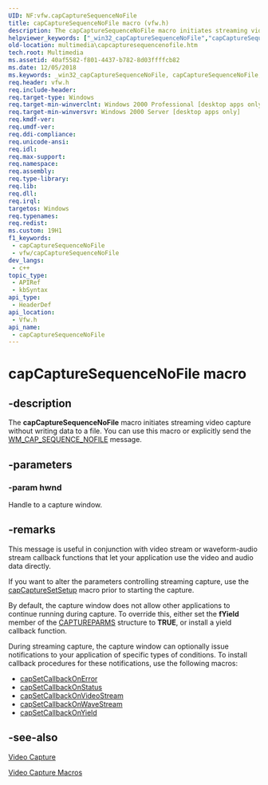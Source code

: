 ```yaml
---
UID: NF:vfw.capCaptureSequenceNoFile
title: capCaptureSequenceNoFile macro (vfw.h)
description: The capCaptureSequenceNoFile macro initiates streaming video capture without writing data to a file. You can use this macro or explicitly send the WM_CAP_SEQUENCE_NOFILE message.
helpviewer_keywords: ["_win32_capCaptureSequenceNoFile","capCaptureSequenceNoFile","capCaptureSequenceNoFile macro [Windows Multimedia]","multimedia.capcapturesequencenofile","vfw/capCaptureSequenceNoFile"]
old-location: multimedia\capcapturesequencenofile.htm
tech.root: Multimedia
ms.assetid: 40af5582-f801-4437-b782-8d03ffffcb82
ms.date: 12/05/2018
ms.keywords: _win32_capCaptureSequenceNoFile, capCaptureSequenceNoFile, capCaptureSequenceNoFile macro [Windows Multimedia], multimedia.capcapturesequencenofile, vfw/capCaptureSequenceNoFile
req.header: vfw.h
req.include-header: 
req.target-type: Windows
req.target-min-winverclnt: Windows 2000 Professional [desktop apps only]
req.target-min-winversvr: Windows 2000 Server [desktop apps only]
req.kmdf-ver: 
req.umdf-ver: 
req.ddi-compliance: 
req.unicode-ansi: 
req.idl: 
req.max-support: 
req.namespace: 
req.assembly: 
req.type-library: 
req.lib: 
req.dll: 
req.irql: 
targetos: Windows
req.typenames: 
req.redist: 
ms.custom: 19H1
f1_keywords:
 - capCaptureSequenceNoFile
 - vfw/capCaptureSequenceNoFile
dev_langs:
 - c++
topic_type:
 - APIRef
 - kbSyntax
api_type:
 - HeaderDef
api_location:
 - Vfw.h
api_name:
 - capCaptureSequenceNoFile
---
```


# capCaptureSequenceNoFile macro


## -description

The <b>capCaptureSequenceNoFile</b> macro initiates streaming video capture without writing data to a file. You can use this macro or explicitly send the <a href="https://docs.microsoft.com/windows/desktop/Multimedia/wm-cap-sequence-nofile">WM_CAP_SEQUENCE_NOFILE</a> message.

## -parameters

### -param hwnd

Handle to a capture window.

## -remarks

This message is useful in conjunction with video stream or waveform-audio stream callback functions that let your application use the video and audio data directly.

If you want to alter the parameters controlling streaming capture, use the <a href="https://docs.microsoft.com/windows/desktop/api/vfw/nf-vfw-capcapturesetsetup">capCaptureSetSetup</a> macro prior to starting the capture.

By default, the capture window does not allow other applications to continue running during capture. To override this, either set the <b>fYield</b> member of the <a href="https://docs.microsoft.com/windows/desktop/api/vfw/ns-vfw-captureparms">CAPTUREPARMS</a> structure to <b>TRUE</b>, or install a yield callback function.

During streaming capture, the capture window can optionally issue notifications to your application of specific types of conditions. To install callback procedures for these notifications, use the following macros:

<ul>
<li>
<a href="https://docs.microsoft.com/windows/desktop/api/vfw/nf-vfw-capsetcallbackonerror">capSetCallbackOnError</a>
</li>
<li>
<a href="https://docs.microsoft.com/windows/desktop/api/vfw/nf-vfw-capsetcallbackonstatus">capSetCallbackOnStatus</a>
</li>
<li>
<a href="https://docs.microsoft.com/windows/desktop/api/vfw/nf-vfw-capsetcallbackonvideostream">capSetCallbackOnVideoStream</a>
</li>
<li>
<a href="https://docs.microsoft.com/windows/desktop/api/vfw/nf-vfw-capsetcallbackonwavestream">capSetCallbackOnWaveStream</a>
</li>
<li>
<a href="https://docs.microsoft.com/windows/desktop/api/vfw/nf-vfw-capsetcallbackonyield">capSetCallbackOnYield</a>
</li>
</ul>

## -see-also

<a href="https://docs.microsoft.com/windows/desktop/Multimedia/video-capture">Video Capture</a>



<a href="https://docs.microsoft.com/windows/desktop/Multimedia/video-capture-macros">Video Capture Macros</a>

